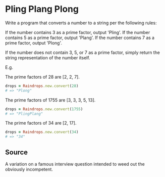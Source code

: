 # Pling Plang Plong

Write a program that converts a number to a string per the following rules:

If the number contains 3 as a prime factor, output 'Pling'.
If the number contains 5 as a prime factor, output 'Plang'.
If the number contains 7 as a prime factor, output 'Plong'.

If the number does not contain 3, 5, or 7 as a prime factor, simply return the
string representation of the number itself.

E.g.

The prime factors of 28 are [2, 2, 7].

```ruby
drops = Raindrops.new.convert(28)
# => "Plong"
```

The prime factors of 1755 are [3, 3, 3, 5, 13].

```ruby
drops = Raindrops.new.convert(1755)
# => "PlingPlang"
```

The prime factors of 34 are [2, 17].

```ruby
drops = Raindrops.new.convert(34)
# => "34"
```

## Source
A variation on a famous interview question intended to weed out the obviously
incompetent.